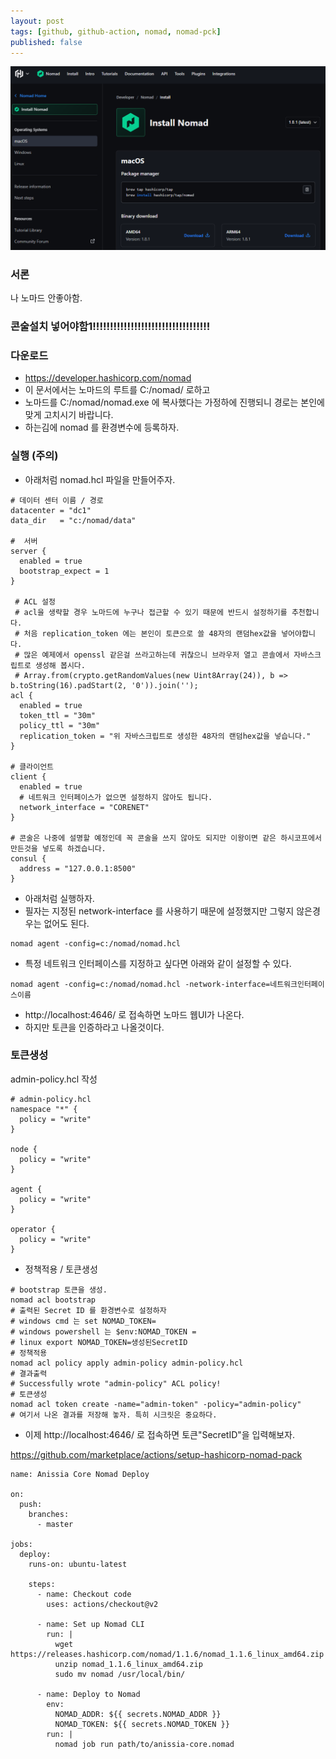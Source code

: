 ```yaml
---
layout: post
tags: [github, github-action, nomad, nomad-pck]
published: false
---
```



![aa](/file/blog/2024-06-29-001.png)

### 서론
나 노마드 안좋아함.


### 콘술설치 넣어야함1!!!!!!!!!!!!!!!!!!!!!!!!!!!!!!!!!!

### 다운로드
- https://developer.hashicorp.com/nomad
- 이 문서에서는 노마드의 루트를 C:/nomad/ 로하고
- 노마드를 C:/nomad/nomad.exe 에 복사했다는 가정하에 진행되니 경로는 본인에 맞게 고치시기 바랍니다.
- 하는김에 nomad 를 환경변수에 등록하자.

### 실행 (주의)
- 아래처럼 nomad.hcl 파일을 만들어주자.
```
# 데이터 센터 이름 / 경로
datacenter = "dc1"
data_dir   = "c:/nomad/data"

#  서버
server {
  enabled = true
  bootstrap_expect = 1
}

 # ACL 설정
 # acl을 생략할 경우 노마드에 누구나 접근할 수 있기 때문에 반드시 설정하기를 추천합니다.
 # 처음 replication_token 에는 본인이 토큰으로 쓸 48자의 랜덤hex값을 넣어야합니다.
 # 많은 예제에서 openssl 같은걸 쓰라고하는데 귀찮으니 브라우저 열고 콘솔에서 자바스크립트로 생성해 봅시다.
 # Array.from(crypto.getRandomValues(new Uint8Array(24)), b => b.toString(16).padStart(2, '0')).join('');
acl {
  enabled = true
  token_ttl = "30m"
  policy_ttl = "30m"
  replication_token = "위 자바스크립트로 생성한 48자의 랜덤hex값을 넣습니다."
}

# 클라이언트
client {
  enabled = true
  # 네트워크 인터페이스가 없으면 설정하지 않아도 됩니다.
  network_interface = "CORENET"
}

# 콘술은 나중에 설명할 예정인데 꼭 콘술을 쓰지 않아도 되지만 이왕이면 같은 하시코프에서 만든것을 넣도록 하겠습니다.
consul {
  address = "127.0.0.1:8500"
}

```
- 아래처럼 실행하자.
- 필자는 지정된 network-interface 를 사용하기 때문에 설정했지만 그렇지 않은경우는 없어도 된다.
```
nomad agent -config=c:/nomad/nomad.hcl
```
- 특정 네트워크 인터페이스를 지정하고 싶다면 아래와 같이 설정할 수 있다.
```
nomad agent -config=c:/nomad/nomad.hcl -network-interface=네트워크인터페이스이름
```
- http://localhost:4646/ 로 접속하면 노마드 웹UI가 나온다.
- 하지만 토큰을 인증하라고 나올것이다.

### 토큰생성
admin-policy.hcl 작성
```
# admin-policy.hcl
namespace "*" {
  policy = "write"
}

node {
  policy = "write"
}

agent {
  policy = "write"
}

operator {
  policy = "write"
}
```
- 정책적용 / 토큰생성
```
# bootstrap 토큰을 생성.
nomad acl bootstrap
# 출력된 Secret ID 를 환경변수로 설정하자
# windows cmd 는 set NOMAD_TOKEN=
# windows powershell 는 $env:NOMAD_TOKEN =
# linux export NOMAD_TOKEN=생성된SecretID
# 정책적용
nomad acl policy apply admin-policy admin-policy.hcl
# 결과출력
# Successfully wrote "admin-policy" ACL policy!
# 토큰생성
nomad acl token create -name="admin-token" -policy="admin-policy"
# 여기서 나온 결과를 저장해 놓자. 특히 시크릿은 중요하다.
```
- 이제 http://localhost:4646/ 로 접속하면 토큰"SecretID"을 입력해보자.



https://github.com/marketplace/actions/setup-hashicorp-nomad-pack
```
name: Anissia Core Nomad Deploy

on:
  push:
    branches:
      - master

jobs:
  deploy:
    runs-on: ubuntu-latest

    steps:
      - name: Checkout code
        uses: actions/checkout@v2

      - name: Set up Nomad CLI
        run: |
          wget https://releases.hashicorp.com/nomad/1.1.6/nomad_1.1.6_linux_amd64.zip
          unzip nomad_1.1.6_linux_amd64.zip
          sudo mv nomad /usr/local/bin/

      - name: Deploy to Nomad
        env:
          NOMAD_ADDR: ${{ secrets.NOMAD_ADDR }}
          NOMAD_TOKEN: ${{ secrets.NOMAD_TOKEN }}
        run: |
          nomad job run path/to/anissia-core.nomad

```